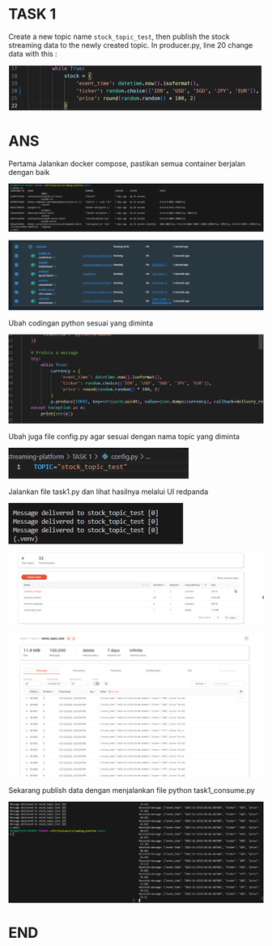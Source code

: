 # TASK 1
Create a new topic name `stock_topic_test`, then publish the stock streaming data to the newly created topic. In producer.py, line 20 change data with this : 

![Alt text](image.png) 


# ANS
Pertama Jalankan docker compose, pastikan semua container berjalan dengan baik

![Alt text](image-2.png)

![Alt text](image-1.png)

Ubah codingan python sesuai yang diminta

![Alt text](image-3.png)

Ubah juga file config.py agar sesuai dengan nama topic yang diminta

![Alt text](image-4.png)

Jalankan file task1.py dan lihat hasilnya melalui UI redpanda

![Alt text](image-6.png)

![Alt text](image-5.png)

![Alt text](image-7.png)

Sekarang publish data dengan menjalankan file python task1_consume.py

![Alt text](image-8.png)

# END


